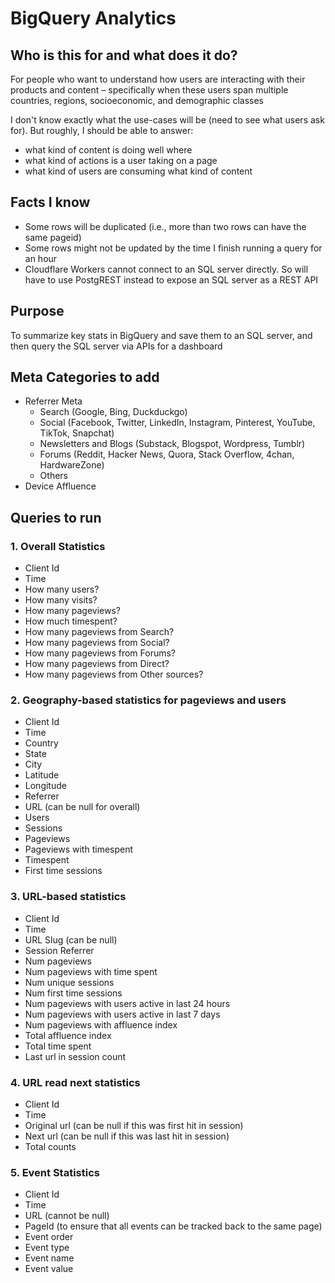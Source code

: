 # BigQuery Analytics

## Who is this for and what does it do?
For people who want to understand how users are interacting with their products and content – specifically when these users span multiple countries, regions, socioeconomic, and demographic classes

I don't know exactly what the use-cases will be (need to see what users ask for). But roughly, I should be able to answer:
- what kind of content is doing well where
- what kind of actions is a user taking on a page
- what kind of users are consuming what kind of content

## Facts I know
- Some rows will be duplicated (i.e., more than two rows can have the same pageid)
- Some rows might not be updated by the time I finish running a query for an hour
- Cloudflare Workers cannot connect to an SQL server directly. So will have to use PostgREST instead to expose an SQL server as a REST API

## Purpose
To summarize key stats in BigQuery and save them to an SQL server, and then query the SQL server via APIs for a dashboard

## Meta Categories to add
- Referrer Meta
  - Search (Google, Bing, Duckduckgo)
  - Social (Facebook, Twitter, LinkedIn, Instagram, Pinterest, YouTube, TikTok, Snapchat)
  - Newsletters and Blogs (Substack, Blogspot, Wordpress, Tumblr)
  - Forums (Reddit, Hacker News, Quora, Stack Overflow, 4chan, HardwareZone)
  - Others
- Device Affluence

## Queries to run

### 1. Overall Statistics
- Client Id
- Time
- How many users?
- How many visits?
- How many pageviews?
- How much timespent?
- How many pageviews from Search?
- How many pageviews from Social?
- How many pageviews from Forums?
- How many pageviews from Direct?
- How many pageviews from Other sources?

### 2. Geography-based statistics for pageviews and users
- Client Id
- Time
- Country
- State
- City
- Latitude
- Longitude
- Referrer
- URL (can be null for overall)
- Users
- Sessions
- Pageviews
- Pageviews with timespent
- Timespent
- First time sessions

### 3. URL-based statistics
- Client Id
- Time
- URL Slug (can be null)
- Session Referrer
- Num pageviews
- Num pageviews with time spent
- Num unique sessions
- Num first time sessions
- Num pageviews with users active in last 24 hours
- Num pageviews with users active in last 7 days
- Num pageviews with affluence index
- Total affluence index
- Total time spent
- Last url in session count

### 4. URL read next statistics
- Client Id
- Time
- Original url (can be null if this was first hit in session)
- Next url (can be null if this was last hit in session)
- Total counts

### 5. Event Statistics
- Client Id
- Time
- URL (cannot be null)
- PageId (to ensure that all events can be tracked back to the same page)
- Event order
- Event type
- Event name
- Event value